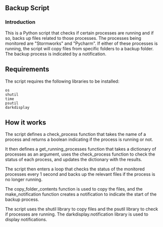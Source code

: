 ## Backup Script
### Introduction
This is a Python script that checks if certain processes are running and if so, backs up files related to those processes. The processes being monitored are "Stormworks" and "Pycharm". If either of these processes is running, the script will copy files from specific folders to a backup folder. The backup process is indicated by a notification.

## Requirements
The script requires the following libraries to be installed:
```
os
shutil
time
psutil
darkdisplay
```

## How it works
The script defines a check_process function that takes the name of a process and returns a boolean indicating if the process is running or not.

It then defines a get_running_processes function that takes a dictionary of processes as an argument, uses the check_process function to check the status of each process, and updates the dictionary with the results.

The script then enters a loop that checks the status of the monitored processes every 1 second and backs up the relevant files if the process is no longer running.

The copy_folder_contents function is used to copy the files, and the make_notification function creates a notification to indicate the start of the backup process.

The script uses the shutil library to copy files and the psutil library to check if processes are running. The darkdisplay.notification library is used to display notifications.